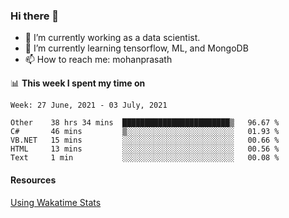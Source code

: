 ### Hi there 👋

- 🔭 I’m currently working as a data scientist.
- 🌱 I’m currently learning tensorflow, ML, and MongoDB
- 📫 How to reach me: mohanprasath

📊 **This week I spent my time on**
<!--START_SECTION:waka-->
```text
Week: 27 June, 2021 - 03 July, 2021

Other    38 hrs 34 mins  ████████████████████████▒   96.67 % 
C#       46 mins         ▒░░░░░░░░░░░░░░░░░░░░░░░░   01.93 % 
VB.NET   15 mins         ░░░░░░░░░░░░░░░░░░░░░░░░░   00.66 % 
HTML     13 mins         ░░░░░░░░░░░░░░░░░░░░░░░░░   00.56 % 
Text     1 min           ░░░░░░░░░░░░░░░░░░░░░░░░░   00.08 % 
```
<!--END_SECTION:waka-->

#### Resources
[Using Wakatime Stats](https://github.com/marketplace/actions/waka-readme)

